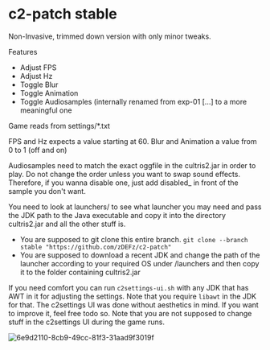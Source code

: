 # c2-patch stable

Non-Invasive, trimmed down version with only minor tweaks. 

Features
- Adjust FPS
- Adjust Hz
- Toggle Blur
- Toggle Animation
- Toggle Audiosamples (internally renamed from exp-01 [...] to a more meaningful one

Game reads from settings/*.txt

FPS and Hz expects a value starting at 60.
Blur and Animation a value from 0 to 1 (off and on)

Audiosamples need to match the exact oggfile in the cultris2.jar in order to play. Do not change the order unless you want to swap sound effects.
Therefore, if you wanna disable one, just add disabled_ in front of the sample you don't want.

You need to look at launchers/ to see what launcher you may need and pass the JDK path to the Java executable and copy it into the directory cultris2.jar and all the other stuff is.

- You are supposed to git clone this entire branch. `git clone --branch stable "https://github.com/zDEFz/c2-patch"`
- You are supposed to download a recent JDK and change the path of the launcher according to your required OS under /launchers and then copy it to the folder containing cultris2.jar

If you need comfort you can run `c2settings-ui.sh` with any JDK that has AWT in it for adjusting the settings. Note that you require `libawt` in the JDK for that.
The c2settings UI was done without aesthetics in mind. If you want to improve it, feel free todo so.
Note that you are not supposed to change stuff in the c2settings UI during the game runs. 

![6e9d2110-8cb9-49cc-81f3-31aad9f3019f](https://github.com/zDEFz/c2-patch/assets/24463722/8ee34edc-7941-4401-ad95-cc4647f2973d)
